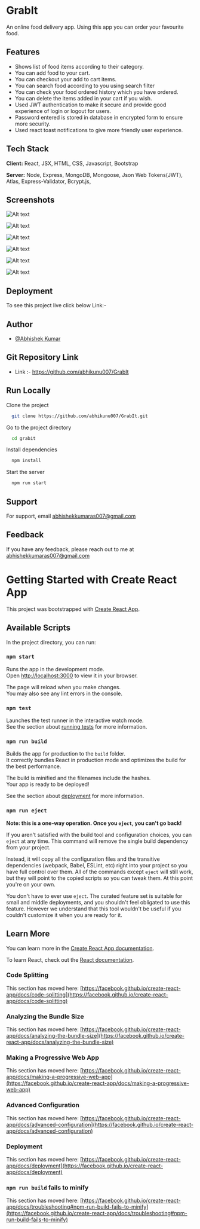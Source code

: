 

# GrabIt

An online food delivery app. Using this app you can order your favourite food.


## Features

 - Shows list of food items according to their category.
 - You can add food to your cart.
 - You can checkout your add to cart items.
 - You can search food according to you using search filter
 - You can check your food ordered history which you have ordered.
 - You can delete the items added in your cart if you wish.
 - Used JWT authentication to make it secure and provide good experience of login or logout for users.
 - Password entered is stored in database in encrypted form to ensure more security.
 - Used react toast notifications to give more friendly user experience.
 


 
## Tech Stack

**Client:** React, JSX, HTML, CSS, Javascript, Bootstrap

**Server:** Node, Express, MongoDB, Mongoose, Json Web Tokens(JWT), Atlas, Express-Validator, Bcrypt.js,




## Screenshots

![Alt text](<Screenshot 2023-10-08 160405.png>)

![Alt text](<Screenshot 2023-10-08 160431.png>)

![Alt text](<Screenshot 2023-10-08 155840.png>)

![Alt text](<Screenshot 2023-10-08 155930.png>)

![Alt text](<Screenshot 2023-10-08 155904.png>)

![Alt text](<Screenshot 2023-10-08 160339.png>)



## Deployment

To see this project live click below
 Link:- 


## Author

- [@Abhishek Kumar](https://www.github.com/abhikunu007)



## Git Repository Link
- Link :- https://github.com/abhikunu007/GrabIt



## Run Locally

Clone the project

```bash
  git clone https://github.com/abhikunu007/GrabIt.git
```

Go to the project directory

```bash
  cd grabit
```

Install dependencies

```bash
  npm install
```

Start the server

```bash
  npm run start
```



## Support

For support, email abhishekkumaras007@gmail.com


## Feedback

If you have any feedback, please reach out to me at abhishekkumaras007@gmail.com



# Getting Started with Create React App

This project was bootstrapped with [Create React App](https://github.com/facebook/create-react-app).

## Available Scripts

In the project directory, you can run:

### `npm start`

Runs the app in the development mode.\
Open [http://localhost:3000](http://localhost:3000) to view it in your browser.

The page will reload when you make changes.\
You may also see any lint errors in the console.

### `npm test`

Launches the test runner in the interactive watch mode.\
See the section about [running tests](https://facebook.github.io/create-react-app/docs/running-tests) for more information.

### `npm run build`

Builds the app for production to the `build` folder.\
It correctly bundles React in production mode and optimizes the build for the best performance.

The build is minified and the filenames include the hashes.\
Your app is ready to be deployed!

See the section about [deployment](https://facebook.github.io/create-react-app/docs/deployment) for more information.

### `npm run eject`

**Note: this is a one-way operation. Once you `eject`, you can't go back!**

If you aren't satisfied with the build tool and configuration choices, you can `eject` at any time. This command will remove the single build dependency from your project.

Instead, it will copy all the configuration files and the transitive dependencies (webpack, Babel, ESLint, etc) right into your project so you have full control over them. All of the commands except `eject` will still work, but they will point to the copied scripts so you can tweak them. At this point you're on your own.

You don't have to ever use `eject`. The curated feature set is suitable for small and middle deployments, and you shouldn't feel obligated to use this feature. However we understand that this tool wouldn't be useful if you couldn't customize it when you are ready for it.

## Learn More

You can learn more in the [Create React App documentation](https://facebook.github.io/create-react-app/docs/getting-started).

To learn React, check out the [React documentation](https://reactjs.org/).

### Code Splitting

This section has moved here: [https://facebook.github.io/create-react-app/docs/code-splitting](https://facebook.github.io/create-react-app/docs/code-splitting)

### Analyzing the Bundle Size

This section has moved here: [https://facebook.github.io/create-react-app/docs/analyzing-the-bundle-size](https://facebook.github.io/create-react-app/docs/analyzing-the-bundle-size)

### Making a Progressive Web App

This section has moved here: [https://facebook.github.io/create-react-app/docs/making-a-progressive-web-app](https://facebook.github.io/create-react-app/docs/making-a-progressive-web-app)

### Advanced Configuration

This section has moved here: [https://facebook.github.io/create-react-app/docs/advanced-configuration](https://facebook.github.io/create-react-app/docs/advanced-configuration)

### Deployment

This section has moved here: [https://facebook.github.io/create-react-app/docs/deployment](https://facebook.github.io/create-react-app/docs/deployment)

### `npm run build` fails to minify

This section has moved here: [https://facebook.github.io/create-react-app/docs/troubleshooting#npm-run-build-fails-to-minify](https://facebook.github.io/create-react-app/docs/troubleshooting#npm-run-build-fails-to-minify)

